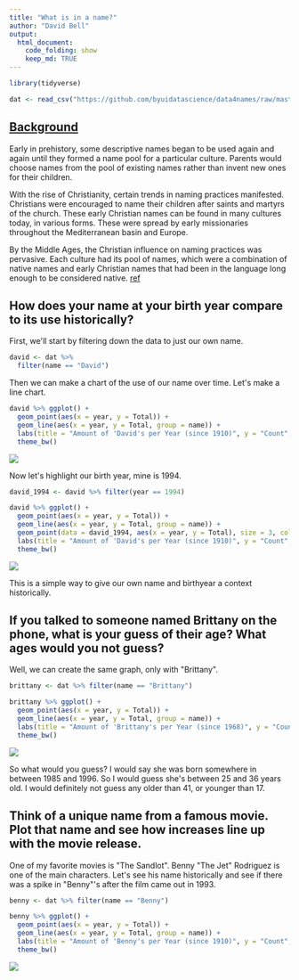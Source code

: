 ```yaml
---
title: "What is in a name?"
author: "David Bell"
output: 
  html_document:
    code_folding: show
    keep_md: TRUE
---
```



```r
library(tidyverse)

dat <- read_csv("https://github.com/byuidatascience/data4names/raw/master/data-raw/names_year/names_year.csv")
```


## [Background](https://byuistats.github.io/CSE250-Hathaway/projects/project-1/)

Early in prehistory, some descriptive names began to be used again and again until they formed a name pool for a particular culture. Parents would choose names from the pool of existing names rather than invent new ones for their children.

With the rise of Christianity, certain trends in naming practices manifested. Christians were encouraged to name their children after saints and martyrs of the church. These early Christian names can be found in many cultures today, in various forms. These were spread by early missionaries throughout the Mediterranean basin and Europe.

By the Middle Ages, the Christian influence on naming practices was pervasive. Each culture had its pool of names, which were a combination of native names and early Christian names that had been in the language long enough to be considered native. [ref](https://heraldry.sca.org/names/namehist.html)

## How does your name at your birth year compare to its use historically?

First, we'll start by filtering down the data to just our own name.


```r
david <- dat %>% 
  filter(name == "David")
```

Then we can make a chart of the use of our name over time. Let's make a line chart.


```r
david %>% ggplot() +
  geom_point(aes(x = year, y = Total)) +
  geom_line(aes(x = year, y = Total, group = name)) +
  labs(title = "Amount of 'David's per Year (since 1910)", y = "Count", x = "Year") +
  theme_bw()
```

![](whats_in_a_name_files/figure-html/unnamed-chunk-3-1.png)<!-- -->

Now let's highlight our birth year, mine is 1994.


```r
david_1994 <- david %>% filter(year == 1994)

david %>% ggplot() +
  geom_point(aes(x = year, y = Total)) +
  geom_line(aes(x = year, y = Total, group = name)) +
  geom_point(data = david_1994, aes(x = year, y = Total), size = 3, color = "red") +
  labs(title = "Amount of 'David's per Year (since 1910)", y = "Count", x = "Year", subtitle = "(1994 in red)") +
  theme_bw() 
```

![](whats_in_a_name_files/figure-html/unnamed-chunk-4-1.png)<!-- -->

This is a simple way to give our own name and birthyear a context historically.

## If you talked to someone named Brittany on the phone, what is your guess of their age? What ages would you not guess?

Well, we can create the same graph, only with "Brittany".

```r
brittany <- dat %>% filter(name == "Brittany")

brittany %>% ggplot() +
  geom_point(aes(x = year, y = Total)) +
  geom_line(aes(x = year, y = Total, group = name)) +
  labs(title = "Amount of 'Brittany's per Year (since 1968)", y = "Count", x = "Year") +
  theme_bw()
```

![](whats_in_a_name_files/figure-html/unnamed-chunk-5-1.png)<!-- -->

So what would you guess? I would say she was born somewhere in between 1985 and 1996. So I would guess she's between 25 and 36 years old. I would definitely not guess any older than 41, or younger than 17. 

## Think of a unique name from a famous movie. Plot that name and see how increases line up with the movie release.

One of my favorite movies is "The Sandlot". Benny "The Jet" Rodriguez is one of the main characters. Let's see his name historically and see if there was a spike in "Benny"'s after the film came out in 1993.


```r
benny <- dat %>% filter(name == "Benny")

benny %>% ggplot() +
  geom_point(aes(x = year, y = Total)) +
  geom_line(aes(x = year, y = Total, group = name)) +
  labs(title = "Amount of 'Benny's per Year (since 1910)", y = "Count", x = "Year") +
  theme_bw()
```

![](whats_in_a_name_files/figure-html/unnamed-chunk-6-1.png)<!-- -->



